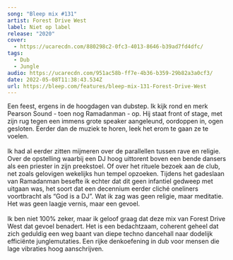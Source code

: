 ```yaml
---
song: "Bleep mix #131"
artist: Forest Drive West
label: Niet op label
release: "2020"
cover:
  - https://ucarecdn.com/880298c2-0fc3-4013-8646-b39ad7fd4dfc/
tags:
  - Dub
  - Jungle
audio: https://ucarecdn.com/951ac58b-ff7e-4b36-b359-29b82a3a0cf3/
date: 2022-05-08T11:38:43.534Z
url: https://bleep.com/features/bleep-mix-131-Forest-Drive-West
---
```

Een feest, ergens in de hoogdagen van dubstep. Ik kijk rond en merk Pearson Sound - toen nog Ramadanman - op. Hij staat front of stage, met zijn rug tegen een immens grote speaker aangeleund, oordoppen in, ogen gesloten. Eerder dan de muziek te horen, leek het erom te gaan ze te voelen.\
\
Ik had al eerder zitten mijmeren over de parallellen tussen rave en religie. Over de opstelling waarbij een DJ hoog uittorent boven een bende dansers als een priester in zijn preekstoel. Of over het rituele bezoek aan de club, net zoals gelovigen wekelijks hun tempel opzoeken. Tijdens het gadeslaan van Ramadanman besefte ik echter dat dit geen infantiel gedweep met uitgaan was, het soort dat een decennium eerder cliché oneliners voortbracht als “God is a DJ”. Wat ik zag was geen religie, maar meditatie. Het was geen laagje vernis, maar een gevoel.\
\
Ik ben niet 100% zeker, maar ik geloof graag dat deze mix van Forest Drive West dat gevoel benadert. Het is een bedachtzaam, coherent geheel dat zich geduldig een weg baant van diepe techno dancehall naar dodelijk efficiënte junglemutaties. Een rijke denkoefening in dub voor mensen die lage vibraties hoog aanschrijven.